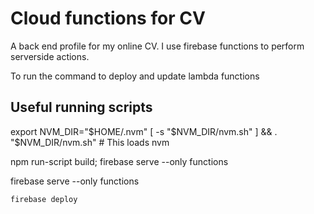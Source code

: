 # Cloud functions for CV

A back end profile for my online CV. I use firebase functions to perform serverside actions.

To run the command to deploy and update lambda functions

## Useful running scripts

export NVM_DIR="$HOME/.nvm"
[ -s "$NVM_DIR/nvm.sh" ] && \. "$NVM_DIR/nvm.sh" # This loads nvm

npm run-script build; firebase serve --only functions

firebase serve --only functions

```bash
firebase deploy
```